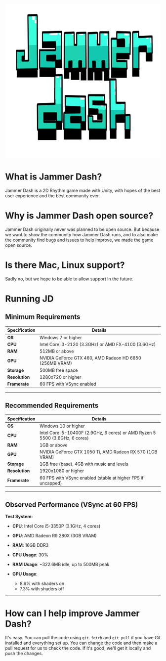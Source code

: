 
<p align="center">
  <img width="500" height="500" src="https://github.com/Pricklety/Jammer-Dash/blob/master/Assets/Resources/logos/logo.png">
</p>

# What is Jammer Dash?
Jammer Dash is a 2D Rhythm game made with Unity, with hopes of the best user experience and the best community ever.

# Why is Jammer Dash open source?
Jammer Dash originally never was planned to be open source. But because we want to show the community how Jammer Dash runs, and to also make the community find bugs and issues to help improve, we made the game open source.

# Is there Mac, Linux support?
Sadly no, but we hope to be able to allow support in the future.

# Running JD
## Minimum Requirements

| Specification        | Details                               |
|----------------------|---------------------------------------|
| **OS**               | Windows 7 or higher                  |
| **CPU**              | Intel Core i3-2120 (3.3GHz) or AMD FX-4100 (3.6GHz) |
| **RAM**              | 512MB or above                       |
| **GPU**              | NVIDIA GeForce GTX 460, AMD Radeon HD 6850 (256MB VRAM) |
| **Storage**          | 500MB free space                     |
| **Resolution**       | 1280x720 or higher                   |
| **Framerate**        | 60 FPS with VSync enabled            |

---

## Recommended Requirements

| Specification        | Details                               |
|----------------------|---------------------------------------|
| **OS**               | Windows 10 or higher                 |
| **CPU**              | Intel Core i5-10400F (2.9GHz, 6 cores) or AMD Ryzen 5 5500 (3.6GHz, 6 cores) |
| **RAM**              | 1GB or above                         |
| **GPU**              | NVIDIA GeForce GTX 1050 Ti, AMD Radeon RX 570 (1GB VRAM) |
| **Storage**          | 1GB free (base), 4GB with music and levels |
| **Resolution**       | 1920x1080 or higher                  |
| **Framerate**        | 60 FPS with VSync enabled (stable at higher FPS if uncapped) |

---

## Observed Performance (VSync at 60 FPS)

**Test System:**
- **CPU**: Intel Core i5-3350P (3.1GHz, 4 cores)
- **GPU**: AMD Radeon R9 280X (3GB VRAM)
- **RAM**: 16GB DDR3

- **CPU Usage**: 30%  
- **RAM Usage**: ~322.6MB idle, up to 500MB peak  
- **GPU Usage**:  
  - 8.6% with shaders on  
  - 7.3% with shaders off  

---

# How can I help improve Jammer Dash?
It's easy. You can pull the code using `git fetch` and `git pull` if you have Git installed and everything set up. You can change the code and then make a pull request for us to check the code. If it's good, we'll get it locally and push the changes.

